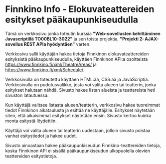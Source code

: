 # Finnkino Info - Elokuvateattereiden esitykset pääkaupunkiseudulla

Tämä on verkkosivu jonka toteutin kurssia **"Web-sovellusten kehittäminen Javascriptillä TO00BL10-3022"** ja sen toista projektia, **"Projekti 2: AJAX-sovellus REST APIa hyödyntäen"** varten.

Verkkosivu sallii käyttäjän hakea tietoja Finnkinon elokuvateattereiden esityksistä pääkaupunkiseudulla, käyttäen Finnkinon API:a osoitteista https://www.finnkino.fi/xml/TheatreAreas/ ja https://www.finnkino.fi/xml/Schedule/.

Verkkosivulla on toteutettu käyttäen HTML:ää, CSS:ää ja JavaScriptiä. Verkkosivulla on pudotusvalikko, josta voi valita alueen tai teatterin, jonka esitykset halutaan nähdä. Sivusto hakee listan alueista ja teattereista heti sivuston latautuessa.

Kun käyttäjä valitsee listasta alueen/teatterin, verkkosivu hakee tuoreimmat tiedot Finnkinon aikataulusta ja esittää ne käyttäjälle. Esitykset näytetään siten, että aikaisimmat esitykset näytetään ensin. Sivusto kertoo kuinka monta esitystä löydettiin.

Käyttäjä voi valita alueen tai teatterin uudestaan, jolloin sivusto poistaa vanhat esitystiedot ja hakee uudet.

Sivusto ainoastaan hakee pääkaupunkiseudun Finnkino-teattereiden tietoja, koska Finnkinon API ei sisällä pääkaupunkiseudun ulkopuolella olevien teattereiden esitystietoja.